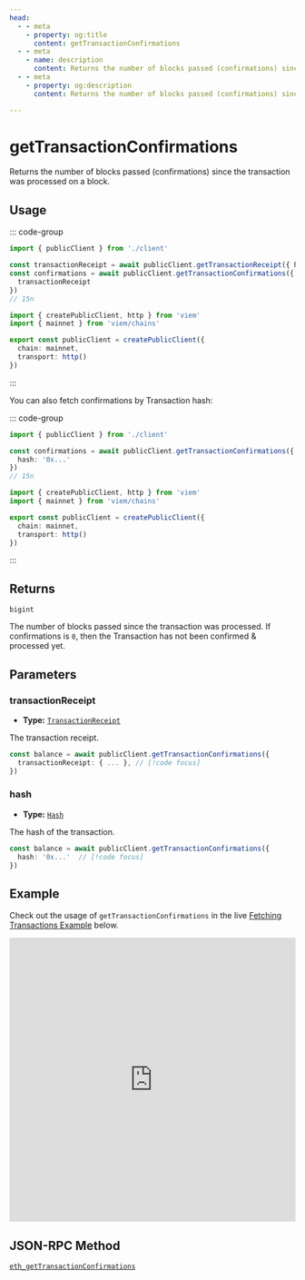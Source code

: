 ```yaml
---
head:
  - - meta
    - property: og:title
      content: getTransactionConfirmations
  - - meta
    - name: description
      content: Returns the number of blocks passed (confirmations) since the transaction was processed on a block.
  - - meta
    - property: og:description
      content: Returns the number of blocks passed (confirmations) since the transaction was processed on a block.

---
```


# getTransactionConfirmations

Returns the number of blocks passed (confirmations) since the transaction was processed on a block.

## Usage

::: code-group

```ts [example.ts]
import { publicClient } from './client'

const transactionReceipt = await publicClient.getTransactionReceipt({ hash: '...' })
const confirmations = await publicClient.getTransactionConfirmations({  // [!code focus:99]
  transactionReceipt
})
// 15n
```

```ts [client.ts]
import { createPublicClient, http } from 'viem'
import { mainnet } from 'viem/chains'

export const publicClient = createPublicClient({
  chain: mainnet,
  transport: http()
})
```

:::

You can also fetch confirmations by Transaction hash:

::: code-group

```ts [example.ts]
import { publicClient } from './client'

const confirmations = await publicClient.getTransactionConfirmations({  // [!code focus:99]
  hash: '0x...'
})
// 15n
```

```ts [client.ts]
import { createPublicClient, http } from 'viem'
import { mainnet } from 'viem/chains'

export const publicClient = createPublicClient({
  chain: mainnet,
  transport: http()
})
```

:::

## Returns

`bigint`

The number of blocks passed since the transaction was processed. If confirmations is `0`, then the Transaction has not been confirmed & processed yet.

## Parameters

### transactionReceipt

- **Type:** [`TransactionReceipt`](/docs/glossary/types#transactionreceipt)

The transaction receipt.

```ts
const balance = await publicClient.getTransactionConfirmations({
  transactionReceipt: { ... }, // [!code focus]
})
```

### hash

- **Type:** [`Hash`](/docs/glossary/types#hash)

The hash of the transaction.

```ts
const balance = await publicClient.getTransactionConfirmations({
  hash: '0x...'  // [!code focus]
})
```

## Example

Check out the usage of `getTransactionConfirmations` in the live [Fetching Transactions Example](https://stackblitz.com/github/wagmi-dev/viem/tree/main/examples/transactions/fetching-transactions) below.

<iframe frameborder="0" width="100%" height="500px" src="https://stackblitz.com/github/wagmi-dev/viem/tree/main/examples/transactions/fetching-transactions?embed=1&file=index.ts&hideNavigation=1&hideDevTools=true&terminalHeight=0&ctl=1"></iframe>

## JSON-RPC Method

[`eth_getTransactionConfirmations`](https://ethereum.org/en/developers/docs/apis/json-rpc/#eth_getTransactionConfirmations)
